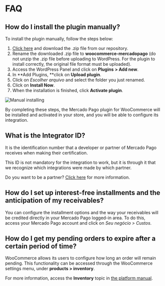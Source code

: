 # FAQ

## How do I install the plugin manually?

To install the plugin manually, follow the steps below: 


1. [Click here](https://github.com/mercadopago/cart-woocommerce/archive/master.zip) and download the .zip file from our repository.
2. Rename the downloaded .zip file to **woocommerce-mercadopago** (do not unzip the .zip file before uploading to WordPress. For the plugin to install correctly, the original file format must be uploaded).
3. Access the WordPress Panel and click on **Plugins** **> Add new**.
4. In **Add Plugins, **click on **Upload plugin**.
5. Click on _Escolher arquivo_ and select the folder you just renamed.
6. Click on **Install Now**.
7. When the installation is finished, click **Activate plugin**.

![Manual installing](/images/woocomerce/en_manual_installing.gif)

By completing these steps, the Mercado Pago plugin for WooCommerce will be installed and activated in your store, and you will be able to configure its integration.

## What is the Integrator ID?

It is the identification number that a developer or partner of Mercado Pago receives when making their certification. 

This ID is not mandatory for the integration to work, but it is through it that we recognize which integrations were made by which partner.

Do you want to be a partner? [Click here](https://www.mercadopago.com.br/developers/pt/developer-program#dev-program-benefits) for more information.

## How do I set up interest-free installments and the anticipation of my receivables?

You can configure the installment options and the way your receivables will be credited directly in your Mercado Pago logged-in area. To do this, access your Mercado Pago account and click on _Seu negócio > Custos_.

## How do I get my pending orders to expire after a certain period of time?

WooCommerce allows its users to configure how long an order will remain pending. This functionality can be accessed through the WooCommerce settings menu, under  **products > inventory**. 

For more information, access the **Inventory** topic in [the platform manual](https://docs.woocommerce.com/document/perguntas-frequentes-sobre-reservas/).
